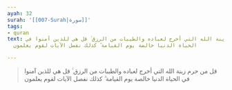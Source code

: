 ```yaml
---
ayah: 32
surah: '[[007-Surah|سورة]]'
tags:
- quran
text: قل من حرم زينة الله التي أخرج لعباده والطيبات من الرزق ۚ قل هي للذين آمنوا في
  الحياة الدنيا خالصة يوم القيامة ۗ كذلك نفصل الآيات لقوم يعلمون

---
```

> قل من حرم زينة الله التي أخرج لعباده والطيبات من الرزق ۚ قل هي للذين آمنوا في الحياة الدنيا خالصة يوم القيامة ۗ كذلك نفصل الآيات لقوم يعلمون
